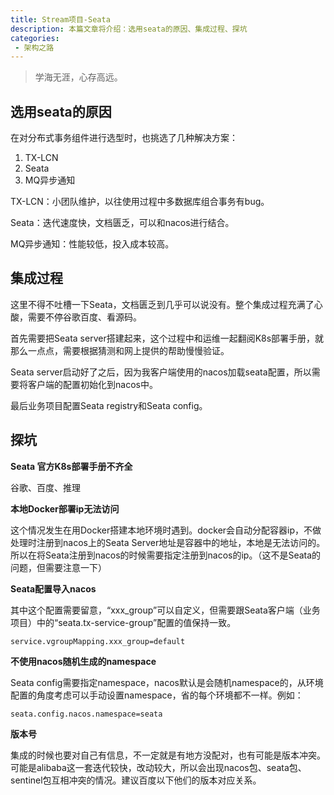 ```yaml
---
title: Stream项目-Seata
description: 本篇文章将介绍：选用seata的原因、集成过程、探坑
categories:
 - 架构之路
---
```


> 学海无涯，心存高远。

## 选用seata的原因

在对分布式事务组件进行选型时，也挑选了几种解决方案：

1. TX-LCN
2. Seata
3. MQ异步通知

TX-LCN：小团队维护，以往使用过程中多数据库组合事务有bug。

Seata：迭代速度快，文档匮乏，可以和nacos进行结合。

MQ异步通知：性能较低，投入成本较高。

## 集成过程

这里不得不吐槽一下Seata，文档匮乏到几乎可以说没有。整个集成过程充满了心酸，需要不停谷歌百度、看源码。

首先需要把Seata server搭建起来，这个过程中和运维一起翻阅K8s部署手册，就那么一点点，需要根据猜测和网上提供的帮助慢慢验证。

Seata server启动好了之后，因为我客户端使用的nacos加载seata配置，所以需要将客户端的配置初始化到nacos中。

最后业务项目配置Seata registry和Seata config。

## 探坑

**Seata 官方K8s部署手册不齐全**

谷歌、百度、推理

**本地Docker部署ip无法访问**

这个情况发生在用Docker搭建本地环境时遇到。docker会自动分配容器ip，不做处理时注册到nacos上的Seata Server地址是容器中的地址，本地是无法访问的。所以在将Seata注册到nacos的时候需要指定注册到nacos的ip。（这不是Seata的问题，但需要注意一下）

**Seata配置导入nacos**

其中这个配置需要留意，“xxx_group”可以自定义，但需要跟Seata客户端（业务项目）中的“seata.tx-service-group”配置的值保持一致。

```
service.vgroupMapping.xxx_group=default
```
**不使用nacos随机生成的namespace**

Seata config需要指定namespace，nacos默认是会随机namespace的，从环境配置的角度考虑可以手动设置namespace，省的每个环境都不一样。例如：

```
seata.config.nacos.namespace=seata
```

**版本号**

集成的时候也要对自己有信息，不一定就是有地方没配对，也有可能是版本冲突。可能是alibaba这一套迭代较快，改动较大，所以会出现nacos包、seata包、sentinel包互相冲突的情况。建议百度以下他们的版本对应关系。